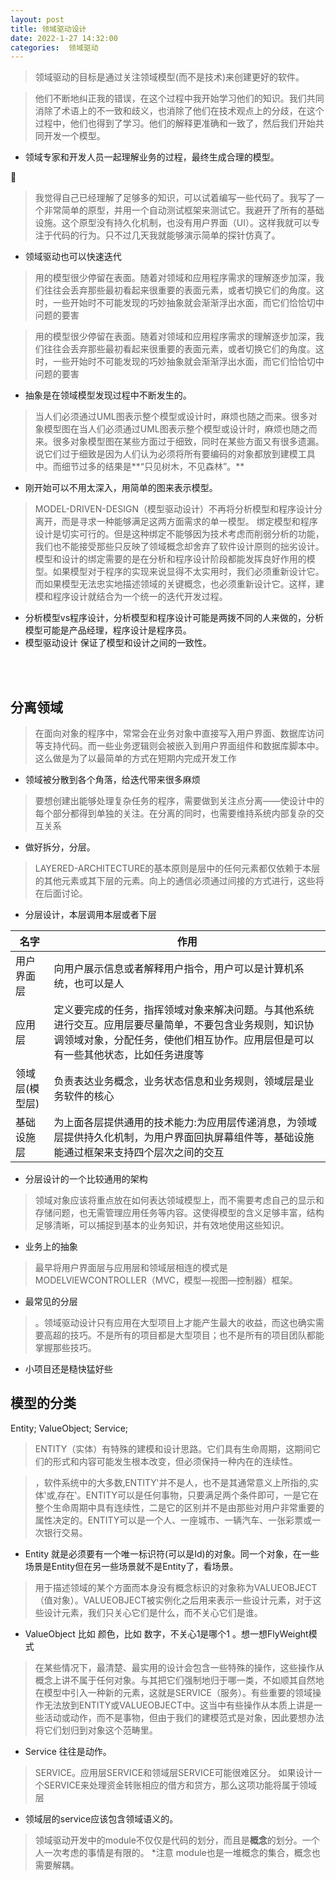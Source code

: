 ```yaml
---
layout: post
title: 领域驱动设计
date: 2022-1-27 14:32:00
categories:  领域驱动
---
```


>领域驱动的目标是通过关注领域模型(而不是技术)来创建更好的软件。

> 他们不断地纠正我的错误，在这个过程中我开始学习他们的知识。我们共同消除了术语上的不一致和歧义，也消除了他们在技术观点上的分歧，在这个过程中，他们也得到了学习。他们的解释更准确和一致了，然后我们开始共同开发一个模型。

+ 领域专家和开发人员一起理解业务的过程，最终生成合理的模型。

<br>

> 我觉得自己已经理解了足够多的知识，可以试着编写一些代码了。我写了一个非常简单的原型，并用一个自动测试框架来测试它。我避开了所有的基础设施。这个原型没有持久化机制，也没有用户界面（UI）。这样我就可以专注于代码的行为。只不过几天我就能够演示简单的探针仿真了。
+ 领域驱动也可以快速迭代


>用的模型很少停留在表面。随着对领域和应用程序需求的理解逐步加深，我们往往会丢弃那些最初看起来很重要的表面元素，或者切换它们的角度。这时，一些开始时不可能发现的巧妙抽象就会渐渐浮出水面，而它们恰恰切中问题的要害

>用的模型很少停留在表面。随着对领域和应用程序需求的理解逐步加深，我们往往会丢弃那些最初看起来很重要的表面元素，或者切换它们的角度。这时，一些开始时不可能发现的巧妙抽象就会渐渐浮出水面，而它们恰恰切中问题的要害

+ 抽象是在领域模型发现过程中不断发生的。


>当人们必须通过UML图表示整个模型或设计时，麻烦也随之而来。很多对象模型图在当人们必须通过UML图表示整个模型或设计时，麻烦也随之而来。很多对象模型图在某些方面过于细致，同时在某些方面又有很多遗漏。说它们过于细致是因为人们认为必须将所有要编码的对象都放到建模工具中。而细节过多的结果是**“只见树木，不见森林”。**

* 刚开始可以不用太深入，用简单的图来表示模型。


>MODEL-DRIVEN-DESIGN（模型驱动设计）不再将分析模型和程序设计分离开，而是寻求一种能够满足这两方面需求的单一模型。 
>绑定模型和程序设计是切实可行的。但是这种绑定不能够因为技术考虑而削弱分析的功能，我们也不能接受那些只反映了领域概念却舍弃了软件设计原则的拙劣设计。模型和设计的绑定需要的是在分析和程序设计阶段都能发挥良好作用的模型。如果模型对于程序的实现来说显得不太实用时，我们必须重新设计它。而如果模型无法忠实地描述领域的关键概念，也必须重新设计它。这样，建模和程序设计就结合为一个统一的迭代开发过程。

* 分析模型vs程序设计，分析模型和程序设计可能是两拨不同的人来做的，分析模型可能是产品经理，程序设计是程序员。
* 模型驱动设计 保证了模型和设计之间的一致性。


<br>
<br>

## 分离领域

> 在面向对象的程序中，常常会在业务对象中直接写入用户界面、数据库访问等支持代码。而一些业务逻辑则会被嵌入到用户界面组件和数据库脚本中。这么做是为了以最简单的方式在短期内完成开发工作

* 领域被分散到各个角落，给迭代带来很多麻烦
  
> 要想创建出能够处理复杂任务的程序，需要做到关注点分离——使设计中的每个部分都得到单独的关注。在分离的同时，也需要维持系统内部复杂的交互关系

* 做好拆分，分层。

> LAYERED-ARCHITECTURE的基本原则是层中的任何元素都仅依赖于本层的其他元素或其下层的元素。向上的通信必须通过间接的方式进行，这些将在后面讨论。
* 分层设计，本层调用本层或者下层


|名字|作用|
|----------|----|
|用户界面层|向用户展示信息或者解释用户指令，用户可以是计算机系统，也可以是人|
|应用层|定义要完成的任务，指挥领域对象来解决问题。与其他系统进行交互。应用层要尽量简单，不要包含业务规则，知识协调领域对象，分配任务，使他们相互协作。应用层但是可以有一些其他状态，比如任务进度等|
|领域层(模型层)|负责表达业务概念，业务状态信息和业务规则，领域层是业务软件的核心|
|基础设施层|为上面各层提供通用的技术能力:为应用层传递消息，为领域层提供持久化机制，为用户界面回执屏幕组件等，基础设施能通过框架来支持四个层次之间的交互|

* 分层设计的一个比较通用的架构

> 领域对象应该将重点放在如何表达领域模型上，而不需要考虑自己的显示和存储问题，也无需管理应用任务等内容。这使得模型的含义足够丰富，结构足够清晰，可以捕捉到基本的业务知识，并有效地使用这些知识。
* 业务上的抽象


>最早将用户界面层与应用层和领域层相连的模式是MODELVIEWCONTROLLER（MVC，模型—视图—控制器）框架。
* 最常见的分层

> 。领域驱动设计只有应用在大型项目上才能产生最大的收益，而这也确实需要高超的技巧。不是所有的项目都是大型项目；也不是所有的项目团队都能掌握那些技巧。
* 小项目还是糙快猛好些


## 模型的分类
Entity; ValueObject; Service;
>ENTITY（实体）有特殊的建模和设计思路。它们具有生命周期，这期间它们的形式和内容可能发生根本改变，但必须保持一种内在的连续性。

>，软件系统中的大多数‚ENTITY‛并不是人，也不是其通常意义上所指的‚实体‛或‚存在‛。ENTITY可以是任何事物，只要满足两个条件即可，一是它在整个生命周期中具有连续性，二是它的区别并不是由那些对用户非常重要的属性决定的。ENTITY可以是一个人、一座城市、一辆汽车、一张彩票或一次银行交易。

* Entity 就是必须要有一个唯一标识符(可以是Id)的对象。同一个对象，在一些场景是Entity但在另一些场景就不是Entity了，看场景。

>用于描述领域的某个方面而本身没有概念标识的对象称为VALUEOBJECT（值对象）。VALUEOBJECT被实例化之后用来表示一些设计元素，对于这些设计元素，我们只关心它们是什么，而不关心它们是谁。
* ValueObject 比如 颜色，比如 数字，不关心1是哪个1 。想一想FlyWeight模式

>在某些情况下，最清楚、最实用的设计会包含一些特殊的操作，这些操作从概念上讲不属于任何对象。与其把它们强制地归于哪一类，不如顺其自然地在模型中引入一种新的元素，这就是SERVICE（服务）。有些重要的领域操作无法放到ENTITY或VALUEOBJECT中。这当中有些操作从本质上讲是一些活动或动作，而不是事物，但由于我们的建模范式是对象，因此要想办法将它们划归到对象这个范畴里。
* Service 往往是动作。

>SERVICE。应用层SERVICE和领域层SERVICE可能很难区分。
>如果设计一个SERVICE来处理资金转账相应的借方和贷方，那么这项功能将属于领域层
* 领域层的service应该包含领域语义的。
  
> 领域驱动开发中的module不仅仅是代码的划分，而且是**概念**的划分。一个人一次考虑的事情是有限的。
*注意 module也是一堆概念的集合，概念也需要解耦。